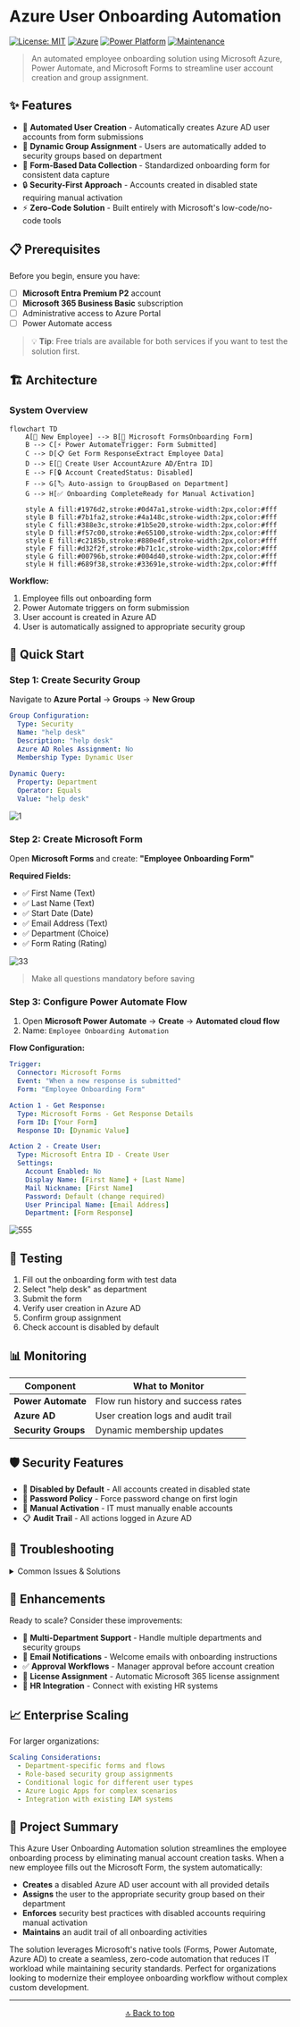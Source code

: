 # Azure User Onboarding Automation

[![License: MIT](https://img.shields.io/badge/License-MIT-yellow.svg)](https://opensource.org/licenses/MIT)
[![Azure](https://img.shields.io/badge/Azure-AD-blue.svg)](https://azure.microsoft.com/)
[![Power Platform](https://img.shields.io/badge/Power-Automate-purple.svg)](https://powerautomate.microsoft.com/)
[![Maintenance](https://img.shields.io/badge/Maintained%3F-yes-green.svg)](https://GitHub.com/Naereen/StrapDown.js/graphs/commit-activity)

> An automated employee onboarding solution using Microsoft Azure, Power Automate, and Microsoft Forms to streamline user account creation and group assignment.

## ✨ Features

- 🚀 **Automated User Creation** - Automatically creates Azure AD user accounts from form submissions
- 🎯 **Dynamic Group Assignment** - Users are automatically added to security groups based on department
- 📝 **Form-Based Data Collection** - Standardized onboarding form for consistent data capture
- 🔒 **Security-First Approach** - Accounts created in disabled state requiring manual activation
- ⚡ **Zero-Code Solution** - Built entirely with Microsoft's low-code/no-code tools

## 📋 Prerequisites

Before you begin, ensure you have:

- [ ] **Microsoft Entra Premium P2** account
- [ ] **Microsoft 365 Business Basic** subscription  
- [ ] Administrative access to Azure Portal
- [ ] Power Automate access

> 💡 **Tip**: Free trials are available for both services if you want to test the solution first.

## 🏗️ Architecture

### System Overview

```mermaid
flowchart TD
    A[👤 New Employee] --> B[📝 Microsoft FormsOnboarding Form]
    B --> C[⚡ Power AutomateTrigger: Form Submitted]
    C --> D[📋 Get Form ResponseExtract Employee Data]
    D --> E[👥 Create User AccountAzure AD/Entra ID]
    E --> F[🔒 Account CreatedStatus: Disabled]
    F --> G[🏷️ Auto-assign to GroupBased on Department]
    G --> H[✅ Onboarding CompleteReady for Manual Activation]
    
    style A fill:#1976d2,stroke:#0d47a1,stroke-width:2px,color:#fff
    style B fill:#7b1fa2,stroke:#4a148c,stroke-width:2px,color:#fff
    style C fill:#388e3c,stroke:#1b5e20,stroke-width:2px,color:#fff
    style D fill:#f57c00,stroke:#e65100,stroke-width:2px,color:#fff
    style E fill:#c2185b,stroke:#880e4f,stroke-width:2px,color:#fff
    style F fill:#d32f2f,stroke:#b71c1c,stroke-width:2px,color:#fff
    style G fill:#00796b,stroke:#004d40,stroke-width:2px,color:#fff
    style H fill:#689f38,stroke:#33691e,stroke-width:2px,color:#fff
```

**Workflow:**
1. Employee fills out onboarding form
2. Power Automate triggers on form submission  
3. User account is created in Azure AD
4. User is automatically assigned to appropriate security group

## 🚀 Quick Start

### Step 1: Create Security Group

Navigate to **Azure Portal** → **Groups** → **New Group**

```yaml
Group Configuration:
  Type: Security
  Name: "help desk"
  Description: "help desk"
  Azure AD Roles Assignment: No
  Membership Type: Dynamic User
  
Dynamic Query:
  Property: Department
  Operator: Equals
  Value: "help desk"
```
![1](https://github.com/user-attachments/assets/457dd98e-43f3-41ac-8049-45927eda4e0e)

### Step 2: Create Microsoft Form

Open **Microsoft Forms** and create: **"Employee Onboarding Form"**

**Required Fields:**
- ✅ First Name (Text)
- ✅ Last Name (Text)  
- ✅ Start Date (Date)
- ✅ Email Address (Text)
- ✅ Department (Choice)
- ✅ Form Rating (Rating)

![33](https://github.com/user-attachments/assets/588de468-1a61-400d-b1f3-dd76abeb554f)

> Make all questions mandatory before saving

### Step 3: Configure Power Automate Flow

1. Open **Microsoft Power Automate** → **Create** → **Automated cloud flow**
2. Name: `Employee Onboarding Automation`

**Flow Configuration:**

```yaml
Trigger:
  Connector: Microsoft Forms
  Event: "When a new response is submitted"
  Form: "Employee Onboarding Form"

Action 1 - Get Response:
  Type: Microsoft Forms - Get Response Details
  Form ID: [Your Form]
  Response ID: [Dynamic Value]

Action 2 - Create User:
  Type: Microsoft Entra ID - Create User
  Settings:
    Account Enabled: No
    Display Name: [First Name] + [Last Name]
    Mail Nickname: [First Name]
    Password: Default (change required)
    User Principal Name: [Email Address]
    Department: [Form Response]
```
![555](https://github.com/user-attachments/assets/189ef2d1-3771-482d-9b86-ff457d1339b5)

## 🧪 Testing

1. Fill out the onboarding form with test data
2. Select "help desk" as department
3. Submit the form
4. Verify user creation in Azure AD
5. Confirm group assignment
6. Check account is disabled by default

## 📊 Monitoring

| Component | What to Monitor |
|-----------|----------------|
| **Power Automate** | Flow run history and success rates |
| **Azure AD** | User creation logs and audit trail |
| **Security Groups** | Dynamic membership updates |

## 🛡️ Security Features

- 🔐 **Disabled by Default** - All accounts created in disabled state
- 🔑 **Password Policy** - Force password change on first login
- 👤 **Manual Activation** - IT must manually enable accounts
- 📋 **Audit Trail** - All actions logged in Azure AD

## 🔧 Troubleshooting

<details>
<summary>Common Issues & Solutions</summary>

| ❌ Issue | ✅ Solution |
|----------|-------------|
| Flow fails to trigger | Verify connector permissions and form selection |
| User creation fails | Check Azure AD permissions for service account |
| Group assignment doesn't work | Validate dynamic group query syntax |
| Form not found | Ensure form sharing permissions are correct |

**Debug Steps:**
1. Check all required permissions are granted
2. Verify connector authentications are valid  
3. Review Power Automate run history for errors
4. Test each component individually

</details>

## 🚀 Enhancements

Ready to scale? Consider these improvements:

- 🏢 **Multi-Department Support** - Handle multiple departments and security groups
- 📧 **Email Notifications** - Welcome emails with onboarding instructions  
- ✅ **Approval Workflows** - Manager approval before account creation
- 📄 **License Assignment** - Automatic Microsoft 365 license assignment
- 🔗 **HR Integration** - Connect with existing HR systems

## 📈 Enterprise Scaling

For larger organizations:

```yaml
Scaling Considerations:
  - Department-specific forms and flows
  - Role-based security group assignments  
  - Conditional logic for different user types
  - Azure Logic Apps for complex scenarios
  - Integration with existing IAM systems
```

## 📖 Project Summary

This Azure User Onboarding Automation solution streamlines the employee onboarding process by eliminating manual account creation tasks. When a new employee fills out the Microsoft Form, the system automatically:

- **Creates** a disabled Azure AD user account with all provided details
- **Assigns** the user to the appropriate security group based on their department
- **Enforces** security best practices with disabled accounts requiring manual activation
- **Maintains** an audit trail of all onboarding activities

The solution leverages Microsoft's native tools (Forms, Power Automate, Azure AD) to create a seamless, zero-code automation that reduces IT workload while maintaining security standards. Perfect for organizations looking to modernize their employee onboarding workflow without complex custom development.


---

<div align="center">


[🔝 Back to top](#azure-user-onboarding-automation)

</div>
